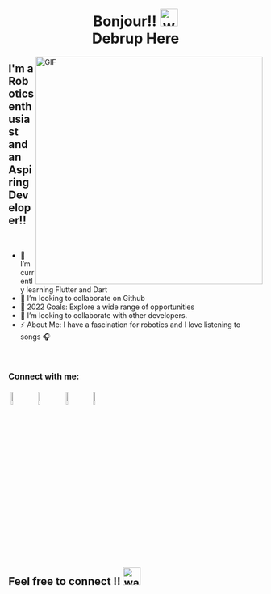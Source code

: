 <h1 align="center">  Bonjour!! <img alt="wave" src="https://emojis.slackmojis.com/emojis/images/1616468410/23789/hello-kitty.gif?1616468410" width="35"> <br>Debrup Here </h1>



<img align="right" height="450px" alt="GIF" src="https://www.linkpicture.com/q/WhatsApp_Image_2021-06-19_at_2.29.50_PM-removebg-preview.png" padding="5px" />

## I'm a Robotics enthusiast and an Aspiring Developer!!

</br>

- 🌱 I’m currently learning Flutter and Dart
- 👯 I’m looking to collaborate on Github
- 🥅 2022 Goals: Explore a wide range of opportunities
- 👯 I’m looking to collaborate with other developers.
- ⚡ About Me: I  have a fascination for robotics and I love listening to songs 🎧


</br>


### Connect with me:


<p align="left" >
	<a href="https://github.com/Debrup-commits"><img alt="github" width="8%" style="padding:5px" src="https://img.icons8.com/nolan/512/github.png"/></a>
	<a href="https://www.linkedin.com/in/debrup-panda-306949210/"><img alt="linkedin" width="8%" style="padding:5px" src="https://img.icons8.com/nolan/512/linkedin.png"/></a>
	<a href="https://www.instagram.com/ig_kratos._/"><img alt="instagram" width="8%" style="padding:5px" src="https://img.icons8.com/nolan/512/instagram-new.png"/></a>
	<a href="https://twitter.com/DebrupPanda"><img alt="twitter" width="8%" style="padding:5px" src="https://img.icons8.com/nolan/512/twitter.png"/></a>
	
	

</p>





<!--START_SECTION_PROFILE_VIEWS:readme-info-->
<!--END_SECTION_PROFILE_VIEWS:readme-info-->

<!--START_SECTION_LINES_OF_CODE:readme-info-->
<!--END_SECTION_LINES_OF_CODE:readme-info-->

<!--START_CONTRIBUTIONS:readme-info-->
<!--END_CONTRIBUTIONS:readme-info-->

<!--START_SECTION_DAILY_COMMIT:readme-info-->
<!--END_SECTION_DAILY_COMMIT:readme-info-->

<!--START_SECTION_WEEKLY_COMMIT:readme-info-->
<!--END_SECTION_WEEKLY_COMMIT:readme-info-->

<!--START_SECTION_LANGUAGE:readme-info-->
<!--END_SECTION_LANGUAGE:readme-info-->

<h2 align='left'>Feel free to connect !! <img alt="wave" src="https://emojis.slackmojis.com/emojis/images/1584706060/8177/handshake_gloves.png?1584706060" width="35"> </h2> 

